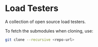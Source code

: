# Load Testers

A collection of open source load testers.

To fetch the submodules when cloning, use:

~~~ sh
git clone --recursive <repo-url>
~~~
